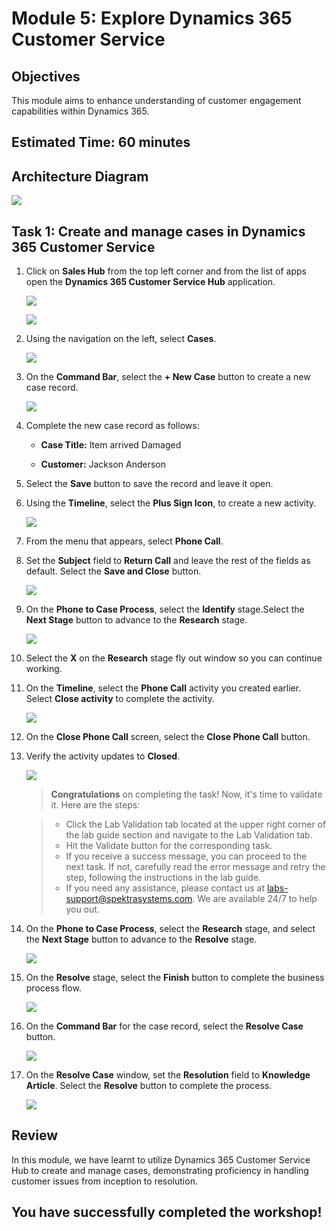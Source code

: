 # Module 5: Explore Dynamics 365 Customer Service

## Objectives

This module aims to enhance understanding of customer engagement capabilities within Dynamics 365.

## Estimated Time: 60 minutes

## Architecture Diagram

   ![](./media/mod4.png)

## Task 1: Create and manage cases in Dynamics 365 Customer Service

1. Click on **Sales Hub** from the top left corner and from the list of apps open the **Dynamics 365 Customer Service Hub** application.

   ![](./media/pp48.png)

   ![](./media/pp49.png)

1. Using the navigation on the left, select **Cases**.

   ![](./media/pp50.png)

1.  On the **Command Bar**, select the **+ New Case** button to create a new case record.

    ![](./media/pp51.png)

1.  Complete the new case record as follows:

	- **Case Title:** Item arrived Damaged 

	- **Customer:** Jackson Anderson

1.  Select the **Save** button to save the record and leave it open. 

1.  Using the **Timeline**, select the **Plus Sign Icon**, to create a new activity. 

    ![](./media/pp52.png)

1.  From the menu that appears, select **Phone Call**.

1.  Set the **Subject** field to **Return Call** and leave the rest of the fields as default. Select the **Save and Close** button.

    ![](./media/pp503.png)

1. On the **Phone to Case Process**, select the **Identify** stage.Select the **Next Stage** button to advance to the **Research** stage.

    ![](./media/pp504.png)

1. Select the **X** on the **Research** stage fly out window so you can continue working. 

1. On the **Timeline**, select the **Phone Call** activity you created earlier. Select **Close activity** to complete the activity. 

   ![](./media/pp55.png)

1. On the **Close Phone Call** screen, select the **Close Phone Call** button. 

1. Verify the activity updates to **Closed**. 

   ![](./media/pp56.png)

	>**Congratulations** on completing the task! Now, it's time to validate it. Here are the steps:
	
	 > - Click the Lab Validation tab located at the upper right corner of the lab guide section and navigate to the Lab Validation tab.
	 > - Hit the Validate button for the corresponding task.
	 > - If you receive a success message, you can proceed to the next task. If not, carefully read the error message and retry the step, following the instructions in the lab guide.
	 > - If you need any assistance, please contact us at labs-support@spektrasystems.com. We are available 24/7 to help you out.
	
	<validation step="ae24efd7-832c-441b-9767-bc114d8c10cc" />

14. On the **Phone to Case Process**, select the **Research** stage, and select the **Next Stage** button to advance to the **Resolve** stage.

    ![](./media/pp57.png)

15. On the **Resolve** stage, select the **Finish** button to complete the business process flow. 

    ![](./media/pp58.png)

16. On the **Command Bar** for the case record, select the **Resolve Case** button. 

    ![](./media/pp59.png)

17. On the **Resolve Case** window, set the **Resolution** field to **Knowledge Article**. Select the **Resolve** button to complete the process. 

    ![](./media/pp60.png)


## Review

 In this module, we have learnt to utilize Dynamics 365 Customer Service Hub to create and manage cases, demonstrating proficiency in handling customer issues from inception to resolution. 

## You have successfully completed the workshop!

